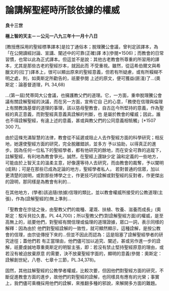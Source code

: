 # 論講解聖經時所該依據的權威


**良十三世**

**極上智的天主－－公元一八九三年十一月十八日**





[教授應採用的聖經標準譯本]是拉丁通俗本；脫理騰公會議，曾判定該譯本，為「在公開讀經討論、宣講、闡述中的可靠(正確)譯
本](參閱*1506)；而教會的日常習慣，也常以此為正式譯本。但這並不是說：其他古老教會所尊重的所習用的譯本，尤其是那些古老的聖經抄本，就因此而
不受重視。雖然，從這希伯爾文與希臘文的(拉丁)譯本上，很可以顯出原來的聖經意義，但若有所疑慮，或有所糢糊不明之處，則，如奧斯定所勸告的，祇要參閱
上述的原文，便可獲益(匪淺)了…(奧斯定：論基督道理，PL 34,68)

…(第一屆)梵蒂岡大公會議，也擁護教父們的道理。它，一方面，重申脫理騰公會議有關詮解聖經的決議，而在另一方面，宣佈它自
己的心意，「務使在信理與倫理上有關教誨基督的道理的事理，該以慈母聖教會，自古迄今所堅持的意義，作為聖經的真正意義，而對聖經真意義真詮解的判斷，也
是屬於教會的權威；因此，誰也不得詮解聖經，有違上述的意義，甚或與教父們的公同意義相牴觸」[*1507 300 7]。

由於這條充滿智慧的法律，教會從不延遲或阻止人去作聖經方面的科學研究；相反地，她還使聖經方面的研究，完全脫離錯誤，並多方
予以協助，以得真正的進步。因為任何一位私下的聖經學者，都有他研究的餘地，而在安全可靠的追蹤下，註解聖經，有利地為教會爭光。誠然，在聖經上還缺少定
論和定義的一些地方，可能由於上智天主的溫柔主意，好像還等待人去研究，而由教會的裁奪，予以闡明(成熟)；可是在那些已成為定論的地方，聖經學者私人，
若對普通的信眾，加以更清楚的說明，或對那些博學之士，作更技巧的詮解或對聖經的反對者，作更傑出的證明，那同樣是為教會有利的…

在其他地方，(學者)該追隨(依據)信理的類比，並以教會權威所接受的公教道理(主張)，作為(詮解聖經的)無上準則…

「聖教會在宗徒之後，由聖教父們的栽種、灌溉、扶植、牧養、滋養而成長」(奧斯定：駁斥貝拉久書。PL 
44,700)；所以聖教父們(對詮解聖經方面)的權威，是至高無上的，祇要他們，對聖經有關信理或倫理的道理證據，眾口一詞，表示同樣的解釋：因為由於
他們對聖經詮解的一致性，就可顯然顯示，這種詮解，是按公教會的信理，由宗徒傳授下來的…但並不因此而認為：這是阻塞了詮解聖經學者的研究途徑；蓋他們若
有正當理由，他們儘可加以追究、闡述，甚或另作進一步的詮解，祇要虔誠地尊重奧斯定的明智主張，即：若沒有禁止堅持聖經原意的理由，或若沒有被迫放棄原意
的需要，決不放棄聖經字面的，顯明的意義(參閱：奧斯定：詮解創世紀，八卷、七章十三節，PL.34,378)。

固然，其他註解聖經的公教學者權威，比較次要，但因他們對聖經方面的研究，不斷促進教會方面的進步，故他們的對聖經的詮解，也同樣具有應有的光榮；事實上，我們儘可乘機採用他們的詮解，來推翻多種的邪說，來解開多方面的難題。


